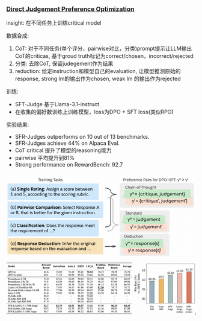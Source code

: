 
### [Direct Judgement Preference Optimization](https://arxiv.org/abs/2409.14664)

insight: 在不同任务上训练critical model

数据合成:

1. CoT: 对于不同任务(单个评分，pairwise对比，分类)prompt提示让LLM输出CoT的criticas, 基于groud truth标记为correct/chosen，incorrect/rejected
2. 分类: 去除CoT, 保留judegement作为结果
3. reduction: 给定instruction和模型自己的evaluation, 让模型推测原始的response, strong lm的输出作为chosen, weak lm 的输出作为rejected


训练:
* SFT-Judge 基于Llama-3.1-instruct
* 在收集的偏好数训练上训练模型，loss为DPO + SFT loss(类似RPO)


实验结果:

* SFR-Judges outperforms on 10 out of 13 benchmarks. 
* SFR-Judges achieve 44% on Alpaca Eval.
* CoT critical 提升了模型的reasoning能力
* pairwise 平均提升到81% 
* Strong performance on RewardBench: 92.7


![approch](images/image-1.png)


![evaluation](images/image-3.png)